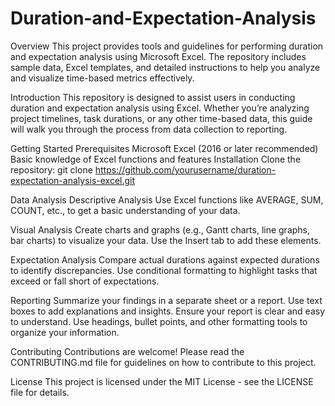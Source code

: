 # Duration-and-Expectation-Analysis

Overview
This project provides tools and guidelines for performing duration and expectation analysis using Microsoft Excel. The repository includes sample data, 
Excel templates, and detailed instructions to help you analyze and visualize time-based metrics effectively.

Introduction
This repository is designed to assist users in conducting duration and expectation analysis using Excel. Whether you’re analyzing project timelines,
task durations, or any other time-based data, this guide will walk you through the process from data collection to reporting.

Getting Started
Prerequisites
Microsoft Excel (2016 or later recommended)
Basic knowledge of Excel functions and features
Installation
Clone the repository:
git clone https://github.com/yourusername/duration-expectation-analysis-excel.git

Data Analysis
Descriptive Analysis
Use Excel functions like AVERAGE, SUM, COUNT, etc., to get a basic understanding of your data.

Visual Analysis
Create charts and graphs (e.g., Gantt charts, line graphs, bar charts) to visualize your data. Use the Insert tab to add these elements.

Expectation Analysis
Compare actual durations against expected durations to identify discrepancies. Use conditional formatting to highlight tasks
that exceed or fall short of expectations.

Reporting
Summarize your findings in a separate sheet or a report. Use text boxes to add explanations and insights. Ensure your report is clear and easy to understand. 
Use headings, bullet points, and other formatting tools to organize your information.

Contributing
Contributions are welcome! Please read the CONTRIBUTING.md file for guidelines on how to contribute to this project.

License
This project is licensed under the MIT License - see the LICENSE file for details.
